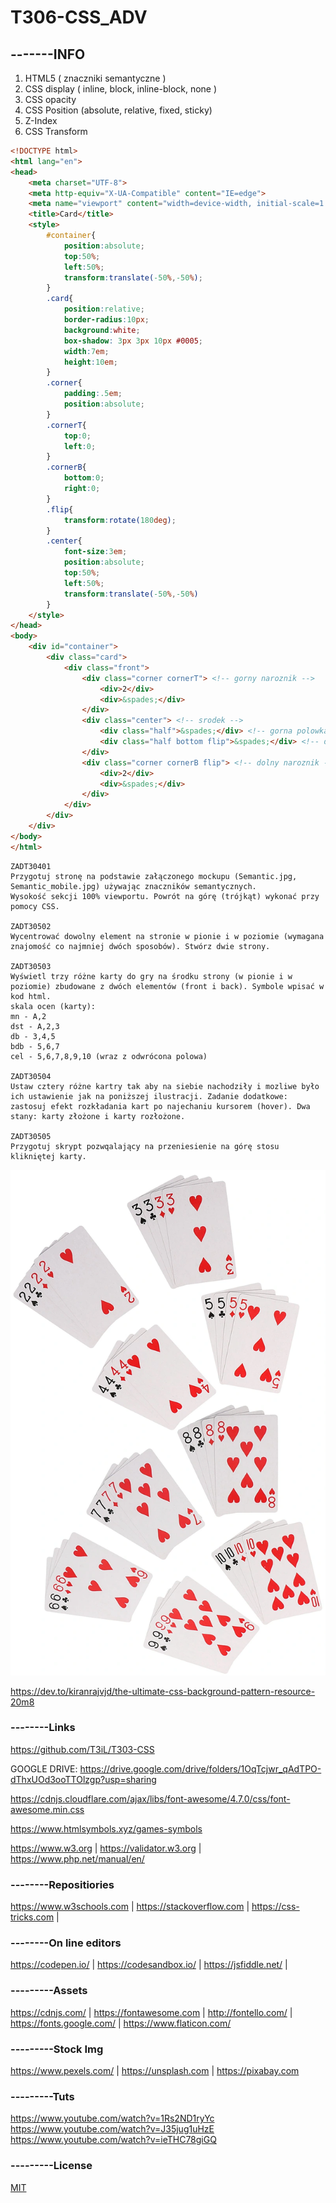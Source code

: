 # T306-CSS_ADV
## -------INFO

1. HTML5 ( znaczniki semantyczne )
2. CSS display ( inline, block, inline-block, none )
3. CSS opacity
4. CSS Position (absolute, relative, fixed, sticky)
5. Z-Index
6. CSS Transform

```html
<!DOCTYPE html>
<html lang="en">
<head>
    <meta charset="UTF-8">
    <meta http-equiv="X-UA-Compatible" content="IE=edge">
    <meta name="viewport" content="width=device-width, initial-scale=1.0">
    <title>Card</title>
    <style>
        #container{
            position:absolute;
            top:50%;
            left:50%;
            transform:translate(-50%,-50%);
        }
        .card{
            position:relative;
            border-radius:10px;
            background:white;
            box-shadow: 3px 3px 10px #0005;
            width:7em;
            height:10em;
        }
        .corner{
            padding:.5em;
            position:absolute;
        }
        .cornerT{
            top:0;
            left:0;
        }
        .cornerB{
            bottom:0;
            right:0;
        }
        .flip{
            transform:rotate(180deg);
        }
        .center{
            font-size:3em;
            position:absolute;
            top:50%;
            left:50%;
            transform:translate(-50%,-50%)
        }
    </style>
</head>
<body>
    <div id="container">
        <div class="card">
            <div class="front">
                <div class="corner cornerT"> <!-- gorny naroznik -->
                    <div>2</div>
                    <div>&spades;</div>
                </div>
                <div class="center"> <!-- srodek -->
                    <div class="half">&spades;</div> <!-- gorna polowka -->
                    <div class="half bottom flip">&spades;</div> <!-- dolna polowka -->
                </div>
                <div class="corner cornerB flip"> <!-- dolny naroznik -->
                    <div>2</div>
                    <div>&spades;</div>
                </div>
            </div>
        </div>
    </div>
</body>
</html>
```


```
ZADT30401
Przygotuj stronę na podstawie załączonego mockupu (Semantic.jpg, Semantic_mobile.jpg) używając znaczników semantycznych. 
Wysokość sekcji 100% viewportu. Powrót na górę (trójkąt) wykonać przy pomocy CSS.

ZADT30502
Wycentrować dowolny element na stronie w pionie i w poziomie (wymagana znajomość co najmniej dwóch sposobów). Stwórz dwie strony.

ZADT30503
Wyświetl trzy różne karty do gry na środku strony (w pionie i w poziomie) zbudowane z dwóch elementów (front i back). Symbole wpisać w kod html.
skala ocen (karty): 
mn - A,2
dst - A,2,3
db - 3,4,5
bdb - 5,6,7
cel - 5,6,7,8,9,10 (wraz z odwrócona polowa)

ZADT30504
Ustaw cztery różne kartry tak aby na siebie nachodziły i mozliwe było ich ustawienie jak na poniższej ilustracji. Zadanie dodatkowe: zastosuj efekt rozkładania kart po najechaniu kursorem (hover). Dwa stany: karty złożone i karty rozłożone.

ZADT30505
Przygotuj skrypt pozwqalający na przeniesienie na górę stosu klikniętej karty.
```

![Cards](cards.webp)

https://dev.to/kiranrajvjd/the-ultimate-css-background-pattern-resource-20m8

### --------Links
https://github.com/T3iL/T303-CSS

GOOGLE DRIVE: https://drive.google.com/drive/folders/1OqTcjwr_qAdTPO-dThxUOd3ooTTOlzgp?usp=sharing

https://cdnjs.cloudflare.com/ajax/libs/font-awesome/4.7.0/css/font-awesome.min.css

https://www.htmlsymbols.xyz/games-symbols

https://www.w3.org | https://validator.w3.org | https://www.php.net/manual/en/
### --------Repositiories
https://www.w3schools.com | https://stackoverflow.com | https://css-tricks.com |
### --------On line editors
https://codepen.io/ | https://codesandbox.io/ | https://jsfiddle.net/ |
### ---------Assets
https://cdnjs.com/ | https://fontawesome.com | http://fontello.com/ | https://fonts.google.com/ | https://www.flaticon.com/
### ---------Stock Img
https://www.pexels.com/ | https://unsplash.com | https://pixabay.com
### ---------Tuts
https://www.youtube.com/watch?v=1Rs2ND1ryYc
https://www.youtube.com/watch?v=J35jug1uHzE
https://www.youtube.com/watch?v=ieTHC78giGQ
### ---------License
[MIT](https://choosealicense.com/licenses/mit/)
